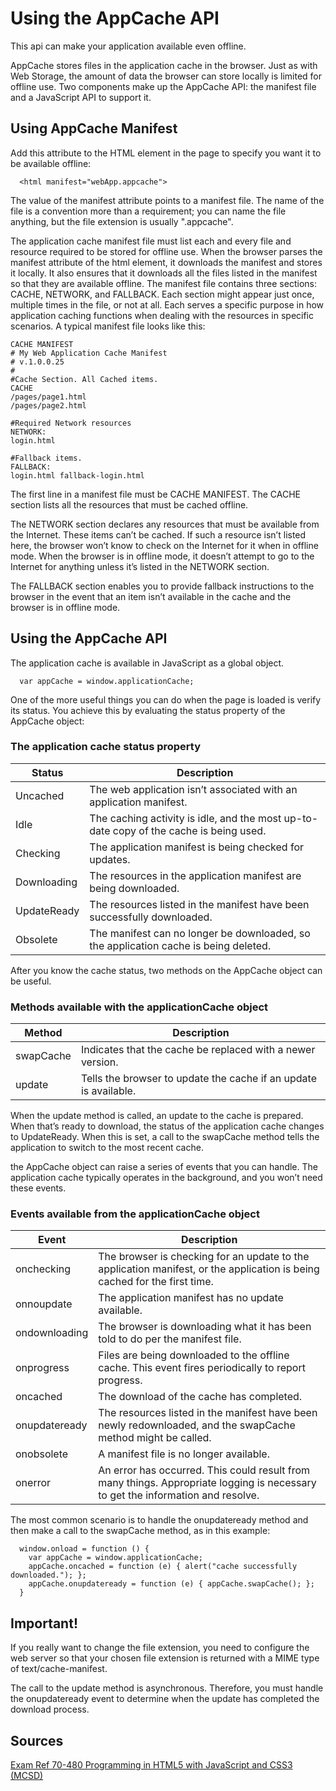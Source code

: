 # Using the AppCache API

This api can make your application available even offline.

AppCache stores files in the application cache in the browser. Just as with
Web Storage, the amount of data the browser can store locally is limited for offline use. Two components make up the AppCache API: the manifest file and a JavaScript API to support it.

## Using AppCache Manifest

Add this attribute to the HTML element in the page to specify you want it to be available offline:

```
  <html manifest="webApp.appcache">
```

The value of the manifest attribute points to a manifest file. The name of
the file is a convention more than a requirement; you can name the file anything, but the file extension is usually ".appcache".

The application cache manifest file must list each and every file and resource required to be stored for offline use. When the browser parses the manifest attribute of the html element, it downloads the manifest and stores it locally. It also ensures that it downloads all the files listed in the manifest so that they are available offline. The manifest file contains three sections: CACHE, NETWORK, and FALLBACK. Each section might appear just once, multiple times in the file, or not at all. Each serves a specific purpose in how application caching functions when dealing with the resources in specific scenarios. A typical manifest file looks like this:

```
CACHE MANIFEST
# My Web Application Cache Manifest
# v.1.0.0.25
#
#Cache Section. All Cached items.
CACHE
/pages/page1.html
/pages/page2.html

#Required Network resources
NETWORK:
login.html

#Fallback items.
FALLBACK:
login.html fallback-login.html
```

The first line in a manifest file must be CACHE MANIFEST. The CACHE section lists all the resources that must be cached offline.

The NETWORK section declares any resources that must be available from the Internet. These items can’t be cached. If such a resource isn’t listed here, the browser won’t know to check on the Internet for it when in offline mode. When the browser is in offline mode, it doesn’t attempt to go to the Internet for anything unless it’s listed in the NETWORK section.

The FALLBACK section enables you to provide fallback instructions to the browser in the event that an item isn’t available in the cache and the browser is in offline mode.

## Using the AppCache API

The application cache is available in JavaScript as a global object.

```
  var appCache = window.applicationCache;
```

One of the more useful things you can do when the page is loaded is verify its status. You achieve this by evaluating the status property of the AppCache object:

### The application cache status property

| Status      | Description                                                                            |
|-------------|----------------------------------------------------------------------------------------|
| Uncached    | The web application isn’t associated with an application manifest.                     |
| Idle        | The caching activity is idle, and the most up-to-date copy of the cache is being used. |
| Checking    | The application manifest is being checked for updates.                                 |
| Downloading | The resources in the application manifest are being downloaded.                        |
| UpdateReady | The resources listed in the manifest have been successfully downloaded.                |
| Obsolete    | The manifest can no longer be downloaded, so the application cache is being deleted.   |

After you know the cache status, two methods on the AppCache object can be useful.

### Methods available with the applicationCache object

| Method    | Description                                                      |
|-----------|------------------------------------------------------------------|
| swapCache | Indicates that the cache be replaced with a newer version.       |
| update    | Tells the browser to update the cache if an update is available. |

When the update method is called, an update to the cache is prepared. When that’s ready to download, the status of the application cache changes to UpdateReady. When this is set, a call to the swapCache method tells the application to switch to the most recent cache.

the AppCache object can raise a series of events that you can handle. The application cache typically operates in the background, and you won’t need these events.

### Events available from the applicationCache object

| Event         | Description                                                                                                                     |
|---------------|---------------------------------------------------------------------------------------------------------------------------------|
| onchecking    | The browser is checking for an update to the application manifest, or the application is being cached for the first time.       |
| onnoupdate    | The application manifest has no update available.                                                                               |
| ondownloading | The browser is downloading what it has been told to do per the manifest file.                                                   |
| onprogress    | Files are being downloaded to the offline cache. This event fires periodically to report progress.                              |
| oncached      | The download of the cache has completed.                                                                                        |
| onupdateready | The resources listed in the manifest have been newly redownloaded, and the swapCache method might be called.                    |
| onobsolete    | A manifest file is no longer available.                                                                                         |
| onerror       | An error has occurred. This could result from many things. Appropriate logging is necessary to get the information and resolve. |

The most common scenario is to handle the onupdateready method and then make a call to the swapCache method, as in this example:

```
  window.onload = function () {
    var appCache = window.applicationCache;
    appCache.oncached = function (e) { alert("cache successfully downloaded."); };
    appCache.onupdateready = function (e) { appCache.swapCache(); };
  }
```

## Important! 

If you really want to change the file extension, you need to configure the web server so that your chosen file extension is returned with a MIME type of text/cache-manifest.

The call to the update method is asynchronous. Therefore, you must handle the
onupdateready event to determine when the update has completed the download process.

## Sources

[Exam Ref 70-480 Programming in HTML5 with JavaScript and CSS3 (MCSD)](https://www.microsoft.com/en-us/p/exam-ref-70-480-programming-in-html5-with-javascript-and-css3-mcsd/fgqpf3h0qll7?activetab=pivot%3aoverviewtab)

